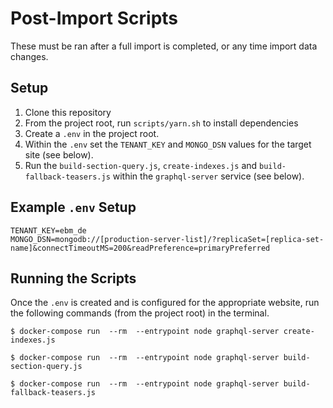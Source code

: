 # Post-Import Scripts

These must be ran after a full import is completed, or any time import data changes.

## Setup
1. Clone this repository
2. From the project root, run `scripts/yarn.sh` to install dependencies
3. Create a `.env` in the project root.
4. Within the `.env` set the `TENANT_KEY` and `MONGO_DSN` values for the target site (see below).
5. Run the `build-section-query.js`, `create-indexes.js` and `build-fallback-teasers.js` within the `graphql-server` service (see below).

## Example `.env` Setup
```
TENANT_KEY=ebm_de
MONGO_DSN=mongodb://[production-server-list]/?replicaSet=[replica-set-name]&connectTimeoutMS=200&readPreference=primaryPreferred
```

## Running the Scripts
Once the `.env` is created and is configured for the appropriate website, run the following commands (from the project root) in the terminal.

`$ docker-compose run  --rm  --entrypoint node graphql-server create-indexes.js`

`$ docker-compose run  --rm  --entrypoint node graphql-server build-section-query.js`

`$ docker-compose run  --rm  --entrypoint node graphql-server build-fallback-teasers.js`
